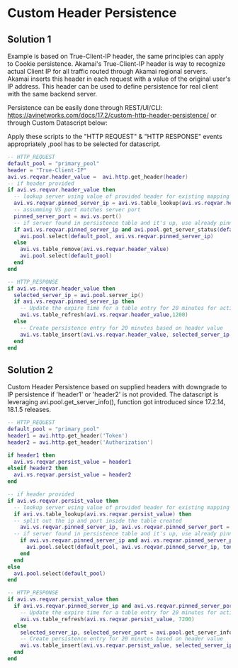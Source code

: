 # Custom Header Persistence
## Solution 1
Example is based on True-Client-IP header, the same principles can apply to Cookie persistence.
Akamai's	True-Client-IP	header	is	way	to	recognize	actual Client	IP for	all	traffic	routed	through
Akamai	regional	servers.	Akamai	inserts	this	header	in	each	request	with	a	value	of the	original	user's	IP
address.	This	header	can	be	used	to	define	persistence	for	real	client	with	the	same	backend	server.

Persistence can be easily done through REST/UI/CLI: https://avinetworks.com/docs/17.2/custom-http-header-persistence/ or through Custom Datascript below:

Apply these scripts to the "HTTP REQUEST" & "HTTP RESPONSE" events appropriately ,pool has to be selected for datascript.

 
```lua
-- HTTP_REQUEST
default_pool = "primary_pool"
header = "True-Client-IP"
avi.vs.reqvar.header_value =  avi.http.get_header(header)
-- if header provided
if avi.vs.reqvar.header_value then
  -- lookup server using value of provided header for existing mapping in persistence table
  avi.vs.reqvar.pinned_server_ip = avi.vs.table_lookup(avi.vs.reqvar.header_value)
  -- assumming VS port matches server port
  pinned_server_port = avi.vs.port()
  -- if server found in persistence table and it's up, use already pinned server, if not use default pool
  if avi.vs.reqvar.pinned_server_ip and avi.pool.get_server_status(default_pool, avi.vs.reqvar.pinned_server_ip, pinned_server_port) == 1 then
    avi.pool.select(default_pool, avi.vs.reqvar.pinned_server_ip)
  else
    avi.vs.table_remove(avi.vs.reqvar.header_value)
    avi.pool.select(default_pool)
  end
end
```

```lua
-- HTTP_RESPONSE
if avi.vs.reqvar.header_value then
  selected_server_ip = avi.pool.server_ip()
  if avi.vs.reqvar.pinned_server_ip then
    -- Update the expire time for a table entry for 20 minutes for active connection i.e. existing persistence entry
    avi.vs.table_refresh(avi.vs.reqvar.header_value,1200)
  else
    -- Create persistence entry for 20 minutes based on header value
    avi.vs.table_insert(avi.vs.reqvar.header_value, selected_server_ip,1200)
  end
end
```

## Solution 2

Custom Header Persistence based on supplied headers with downgrade to IP persistence if 'header1' or 'header2' is not provided. The datascript is leveraging avi.pool.get_server_info(), function got introduced since 17.2.14, 18.1.5 releases.

```lua
-- HTTP_REQUEST
default_pool = "primary_pool"
header1 = avi.http.get_header('Token')
header2 = avi.http.get_header('Authorization')

if header1 then
  avi.vs.reqvar.persist_value = header1
elseif header2 then
  avi.vs.reqvar.persist_value = header2
end

-- if header provided
if avi.vs.reqvar.persist_value then
  -- lookup server using value of provided header for existing mapping in persistence table
  if avi.vs.table_lookup(avi.vs.reqvar.persist_value) then
  -- split out the ip and port inside the table created
    avi.vs.reqvar.pinned_server_ip, avi.vs.reqvar.pinned_server_port = string.match(avi.vs.table_lookup(avi.vs.reqvar.persist_value), "(%d+.%d+.%d+.%d+):(%d+)")
  -- if server found in persistence table and it's up, use already pinned server
    if avi.vs.reqvar.pinned_server_ip and avi.vs.reqvar.pinned_server_port and avi.pool.get_server_status(default_pool, avi.vs.reqvar.pinned_server_ip, tonumber(avi.vs.reqvar.pinned_server_port)) == 1 then
      avi.pool.select(default_pool, avi.vs.reqvar.pinned_server_ip, tonumber(avi.vs.reqvar.pinned_server_port))
    end
  end
else
  avi.pool.select(default_pool)
end
```

```lua
-- HTTP_RESPONSE
if avi.vs.reqvar.persist_value then
  if avi.vs.reqvar.pinned_server_ip and avi.vs.reqvar.pinned_server_port then
    -- Update the expire time for a table entry for 20 minutes for active connection i.e. existing persistence entry
    avi.vs.table_refresh(avi.vs.reqvar.persist_value, 7200)
  else
    selected_server_ip, selected_server_port = avi.pool.get_server_info()
    -- Create persistence entry for 20 minutes based on header value
    avi.vs.table_insert(avi.vs.reqvar.persist_value, selected_server_ip..":"..selected_server_port, 7200)
  end
end
```
